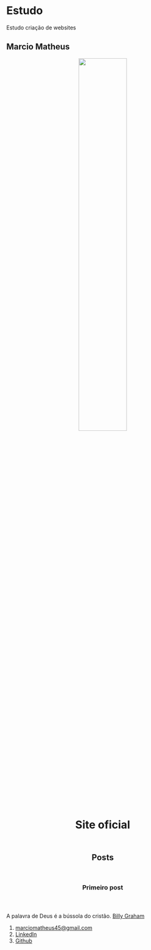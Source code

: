 # Estudo
Estudo criação de websites
<DOCTYPE html>
  <html>
<body> 
  <h2> Marcio Matheus </h2>
  
  <header>
   <img src="http://www.maceio.al.gov.br/wp-content/uploads/2020/12/jpg/2020/12/Macei%C3%B3-Jonathan-Lins-30-1024x767.jpg" width="50%"/>
  <h1>Site oficial</h1>
  </header>
  
  <section>
  <header>
    <h2>Posts</h2>
  </header>
  <article>
    <header>
      <h3> Primeiro post </h3>
    </header>
    <p>
      A palavra de Deus é a bússola do cristão.
<a href="https://www.pensador.com/autor/billy_graham/" target="-blank">Billy Graham</a>
    </p>
  </article>
  </section>
  <footer>
<ol>
  <li>
    <a href="marciomatheus45@gmail.com">marciomatheus45@gmail.com</a>
  </li>
  <li>
    <a href="https://www.linkedin.com/in/marcio-matheus-819a21209/"> LinkedIn</a>
  </li>
  <li>
    <a href="https://github.com/MarcioMatheus"> Github</a>
  </li>
 </ol>
  </footer>
</body>
</html>
